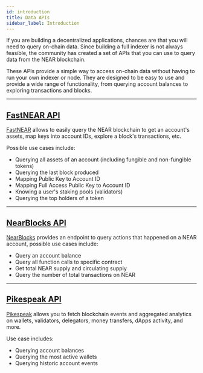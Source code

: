 ```yaml
---
id: introduction
title: Data APIs
sidebar_label: Introduction
---
```


If you are building a decentralized applications, chances are that you will need to query on-chain data. Since building a full indexer is not always feasible, the community has created a set of APIs that you can use to query data from the NEAR blockchain.

These APIs provide a simple way to access on-chain data without having to run your own indexer or node. They are designed to be easy to use and provide a wide range of functionality, from querying account balances to exploring transactions and blocks.

---

## [FastNEAR API](./fastnear-api.md)

[FastNEAR](https://fastnear.com/) allows to easily query the NEAR blockchain to get an account's assets, map keys into account IDs, explore a block's transactions, etc.

Possible use cases include:
- Querying all assets of an account (including fungible and non-fungible tokens)
- Querying the last block produced
- Mapping Public Key to Account ID
- Mapping Full Access Public Key to Account ID
- Knowing a user's staking pools (validators)
- Querying the top holders of a token

---

## [NearBlocks API](./nearblocks-api.md)

[NearBlocks](https://api.nearblocks.io/api-docs/) provides an endpoint to query actions that happened on a NEAR account, possible use cases include:

- Query an account balance
- Query all function calls to specific contract
- Get total NEAR supply and circulating supply
- Query the number of total transactions on NEAR 

---

## [Pikespeak API](./pikespeak-api.md)

[Pikespeak](https://pikespeak.ai) allows you to fetch blockchain events and aggregated analytics on wallets, validators, delegators, money transfers, dApps activity, and more.

Use case includes:
- Querying account balances
- Querying the most active wallets
- Querying historic account events


